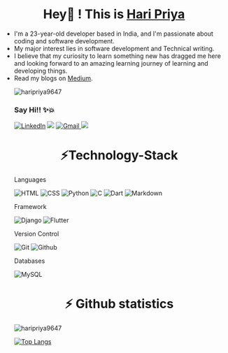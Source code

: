 <h1 align="center">Hey👋 ! This is <a href="https://www.linkedin.com/in/hari-priya-207207191/">Hari Priya</a></h1>
<ul>
<li> I'm a 23-year-old developer based in India, and I'm passionate about coding and software development.</li>
<li>My major interest lies in software development and Technical writing.</li>
<li>I believe that my curiosity to learn something new has dragged me here and looking forward to an amazing learning journey of learning and developing things.</li>
<li> Read my blogs on <a href="https://haripriya21.medium.com/">Medium</a>.
<p align="left"> <img src="https://komarev.com/ghpvc/?username=haripriya9647&label=Profile%20views&color=6805D3&style=flat" alt="haripriya9647" /> </p>


<h3>Say Hi!! ✨💥</h3>
<div>
<a  href="https://www.linkedin.com/in/hari-priya-207207191/" target="_blank"><img alt="LinkedIn" src="https://img.shields.io/badge/linkedin%20-%230077B5.svg?&style=for-the-badge&logo=linkedin&logoColor=white" /></a>
<a href="https://twitter.com/Haripri86007496" target="_blank"><img src="https://img.shields.io/badge/twitter-%2300acee.svg?&style=for-the-badge&logo=twitter&logoColor=white&alt=twitter" /></a>
<a href="mailto:haripriya2k01@gmail.com"><img  alt="Gmail" src="https://img.shields.io/badge/Gmail-D14836?style=for-the-badge&logo=gmail&logoColor=white" />
<a href="https://www.instagram.com/_haripriya21_/" target="_blank"><img src="https://img.shields.io/badge/Instagram-%23E4405F.svg?style=for-the-badge&logo=Instagram&logoColor=white" /></a>
</div>


<h1 align="center">⚡Technology-Stack</h1>

 Languages
 <p align="left">
<img alt="HTML" src="https://img.shields.io/badge/html5-%23E34F26.svg?style=for-the-badge&logo=html5&logoColor=white">
<img alt="CSS" src="https://img.shields.io/badge/css3-%231572B6.svg?style=for-the-badge&logo=css3&logoColor=white">
<img alt="Python" src="https://img.shields.io/badge/python-%2314354C.svg?style=for-the-badge&logo=python&logoColor=white">
<img alt="C" src="https://img.shields.io/badge/c-%2300599C.svg?style=for-the-badge&logo=c&logoColor=white">
<img alt="Dart" src="https://img.shields.io/badge/dart-%230175C2.svg?style=for-the-badge&logo=dart&logoColor=white">
<img alt="Markdown" src="https://img.shields.io/badge/markdown-%23000000.svg?style=for-the-badge&logo=markdown&logoColor=white">
</p>

Framework
<p align="left">
<img alt="Django" src="https://img.shields.io/badge/django-%23092E20.svg?style=for-the-badge&logo=django&logoColor=white">
<img alt="Flutter" src="https://img.shields.io/badge/Flutter-%2302569B.svg?style=for-the-badge&logo=Flutter&logoColor=white">
</p>

Version Control
<p align="left">
<img alt="Git" src="https://img.shields.io/badge/git-%23F05033.svg?style=for-the-badge&logo=git&logoColor=white">
<img alt="Github" src="https://img.shields.io/badge/github-%23121011.svg?style=for-the-badge&logo=github&logoColor=white">
</p>

Databases
<p align="left">
<img alt="MySQL" src="https://img.shields.io/badge/mysql-%2300f.svg?style=for-the-badge&logo=mysql&logoColor=white">
</p>



<h1 align="center">⚡ Github statistics</h1>
<img src="https://github-readme-stats.vercel.app/api?username=haripriya9647&show_icons=true&theme=dark&locale=en" alt="haripriya9647" />

[![Top Langs](https://github-readme-stats.vercel.app/api/top-langs/?username=haripriya9647&layout=compact&theme=dark)](https://github.com/haripriya9647/github-readme-stats)



